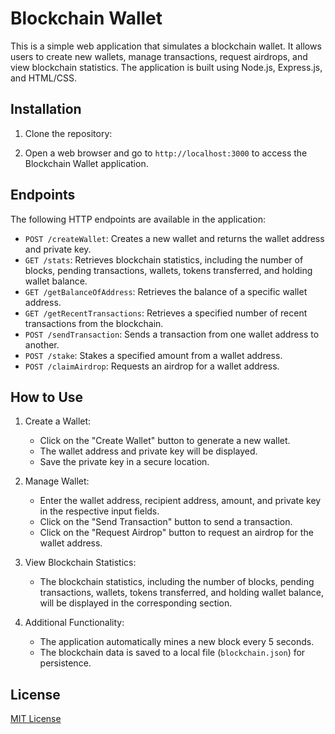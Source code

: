 # Blockchain Wallet

This is a simple web application that simulates a blockchain wallet. It allows users to create new wallets, manage transactions, request airdrops, and view blockchain statistics. The application is built using Node.js, Express.js, and HTML/CSS.

## Installation

1. Clone the repository:


2. Open a web browser and go to `http://localhost:3000` to access the Blockchain Wallet application.

## Endpoints

The following HTTP endpoints are available in the application:

- `POST /createWallet`: Creates a new wallet and returns the wallet address and private key.
- `GET /stats`: Retrieves blockchain statistics, including the number of blocks, pending transactions, wallets, tokens transferred, and holding wallet balance.
- `GET /getBalanceOfAddress`: Retrieves the balance of a specific wallet address.
- `GET /getRecentTransactions`: Retrieves a specified number of recent transactions from the blockchain.
- `POST /sendTransaction`: Sends a transaction from one wallet address to another.
- `POST /stake`: Stakes a specified amount from a wallet address.
- `POST /claimAirdrop`: Requests an airdrop for a wallet address.

## How to Use

1. Create a Wallet:
   - Click on the "Create Wallet" button to generate a new wallet.
   - The wallet address and private key will be displayed.
   - Save the private key in a secure location.

2. Manage Wallet:
   - Enter the wallet address, recipient address, amount, and private key in the respective input fields.
   - Click on the "Send Transaction" button to send a transaction.
   - Click on the "Request Airdrop" button to request an airdrop for the wallet address.

3. View Blockchain Statistics:
   - The blockchain statistics, including the number of blocks, pending transactions, wallets, tokens transferred, and holding wallet balance, will be displayed in the corresponding section.

4. Additional Functionality:
   - The application automatically mines a new block every 5 seconds.
   - The blockchain data is saved to a local file (`blockchain.json`) for persistence.

## License

[MIT License](LICENSE)
